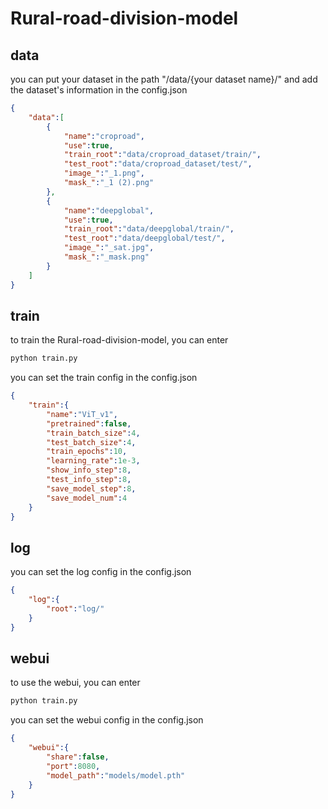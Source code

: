 # Rural-road-division-model

## data
you can put your dataset in the path "/data/{your dataset name}/"
and add the dataset's information in the config.json

```config.json
{
    "data":[
        {
            "name":"croproad",
            "use":true,
            "train_root":"data/croproad_dataset/train/",
            "test_root":"data/croproad_dataset/test/",
            "image_":"_1.png",
            "mask_":"_1 (2).png"
        },
        {
            "name":"deepglobal",
            "use":true,
            "train_root":"data/deepglobal/train/",
            "test_root":"data/deepglobal/test/",
            "image_":"_sat.jpg",
            "mask_":"_mask.png"
        }
    ]
}
```

## train

to train the Rural-road-division-model, you can enter

```bash
python train.py
```

you can set the train config in the config.json

```config.json
{
    "train":{
        "name":"ViT_v1",
        "pretrained":false,
        "train_batch_size":4,
        "test_batch_size":4,
        "train_epochs":10,
        "learning_rate":1e-3,
        "show_info_step":8,
        "test_info_step":8,
        "save_model_step":8,
        "save_model_num":4
    }
}
```

## log

you can set the log config in the config.json

```config.json
{
    "log":{
        "root":"log/"
    }
}
```

## webui

to use the webui, you can enter

```bash
python train.py
```

you can set the webui config in the config.json

```config.json
{
    "webui":{
        "share":false,
        "port":8080,
        "model_path":"models/model.pth"
    }
}
```
